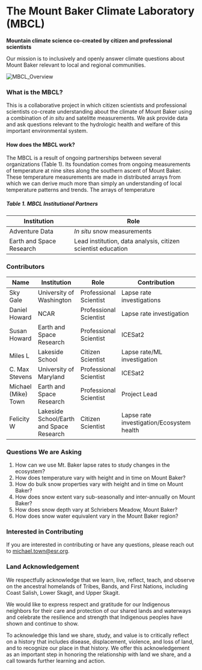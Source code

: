 # The Mount Baker Climate Laboratory (MBCL)

**Mountain climate science co-created by citizen and professional scientists**

Our mission is to inclusively and openly answer climate questions about Mount Baker relevant to local and regional communities. 

![MBCL_Overview](./images/MBCLprojectOverview.png "MBCL Overview")

### What is the MBCL?

This is a collaborative project in which citizen scientists and professional scientists co-create understanding about the climate of Mount Baker using a combination of *in situ* and satelitte measurements. We ask provide data and ask questions relevant to the hydrologic health and welfare of this important environmental system. 

#### How does the MBCL work?

The MBCL is a result of ongoing partnerships between several organizations (Table 1). Its foundation comes from ongoing measurements of temperature at nine sites along the southern ascent of Mount Baker. These temperature measurements are made in distributed arrays from which we can derive much more than simply an understanding of local temperature patterns and trends. The arrays of temperature 



##### Table 1. MBCL Institutional Partners

| Institution | Role |
| ------------- | ------------- |
| Adventure Data | *In situ* snow measurements |
| Earth and Space Research | Lead institution, data analysis, citizen scientist education |
 



### Contributors

| Name | Institution | Role | Contribution | Contact |
| ------------- | ------------- | ------------- | ------------- | ------------- |
| Sky Gale | University of Washington | Professional Scientist  |  Lapse rate investigations | skycgale@uw.edu |
| Daniel Howard | NCAR | Professional Scientist | Lapse rate investigation  | dhoward@ucar.edu |
| Susan Howard | Earth and Space Research  | Professional Scientist  | ICESat2 | showard@esr.edu |
| Miles L | Lakeside School | Citizen Scientist | Lapse rate/ML investigation| MilesL25@lakesideschool.org |
| C. Max Stevens | University of Maryland | Professional Scientist | ICESat2 | maxstev@umd.edu |
| Michael (Mike) Town | Earth and Space Research | Professional Scientist | Project Lead | michael.town@esr.org |
| Felicity W | Lakeside School/Earth and Space Research | Citizen Scientist | Lapse rate investigation/Ecosystem health | felicityw26@lakesideschool.org |

### Questions We are Asking
1. How can we use Mt. Baker lapse rates to study changes in the ecosystem?
2. How does temperature vary with height and in time on Mount Baker?
3. How do bulk snow properties vary with height and in time on Mount Baker?
4. How does snow extent vary sub-seasonally and inter-annually on Mount Baker?
5. How does snow depth vary at Schriebers Meadow, Mount Baker?
6. How does snow water equivalent vary in the Mount Baker region?

### Interested in Contributing
If you are interested in contributing or have any questions, please reach out to michael.town@esr.org.

### Land Acknowledgement
We respectfully acknowledge that we learn, live, reflect, teach, and observe on the
ancestral homelands of Tribes, Bands, and First Nations, including Coast Salish, Lower
Skagit, and Upper Skagit.

We would like to express respect and gratitude for our Indigenous neighbors for their
care and protection of our shared lands and waterways and celebrate the resilience and
strength that Indigenous peoples have shown and continue to show.

To acknowledge this land we share, study, and value is to critically reflect on a history that includes disease,
displacement, violence, and loss of land, and to recognize our place in that history.
We offer this acknowledgement as an important step in honoring the relationship with land we
share, and a call towards further learning and action.
